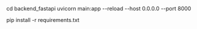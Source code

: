 cd backend_fastapi
uvicorn main:app --reload --host 0.0.0.0 --port 8000

pip install -r requirements.txt
